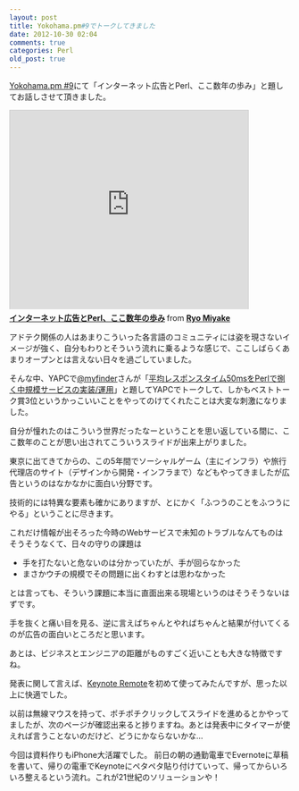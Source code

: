 ```yaml
---
layout: post
title: Yokohama.pm#9でトークしてきました
date: 2012-10-30 02:04
comments: true
categories: Perl
old_post: true
---
```

[Yokohama.pm #9](http://yokohama.pm.org/2012/09/yokohamapm-9.html)にて「インターネット広告とPerl、ここ数年の歩み」と題してお話しさせて頂きました。

<iframe src="http://www.slideshare.net/slideshow/embed_code/14813377" width="427" height="356" frameborder="0" marginwidth="0" marginheight="0" scrolling="no" style="border:1px solid #CCC;border-width:1px 1px 0;margin-bottom:5px" allowfullscreen> </iframe> <div style="margin-bottom:5px"> <strong> <a href="http://www.slideshare.net/nekoya/perl-14813377" title="インターネット広告とPerl、ここ数年の歩み" target="_blank">インターネット広告とPerl、ここ数年の歩み</a> </strong> from <strong><a href="http://www.slideshare.net/nekoya" target="_blank">Ryo Miyake</a></strong> </div>

アドテク関係の人はあまりこういった各言語のコミュニティには姿を現さないイメージが強く、自分もわりとそういう流れに乗るような感じで、ここしばらくあまりオープンとは言えない日々を過ごしていました。

そんな中、YAPCで[@myfinder](http://twitter.com/myfinder)さんが「[平均レスポンスタイム50msをPerlで捌く中規模サービスの実装/運用](http://yapcasia.org/2012/talk/show/d1edd2c0-ab9b-11e1-918c-2a656aeab6a4)」と題してYAPCでトークして、しかもベストトーク賞3位というかっこいいことをやってのけてくれたことは大変な刺激になりました。

自分が憧れたのはこういう世界だったなーということを思い返している間に、ここ数年のことが思い出されてこういうスライドが出来上がりました。


東京に出てきてからの、この5年間でソーシャルゲーム（主にインフラ）や旅行代理店のサイト（デザインから開発・インフラまで）などもやってきましたが広告というのはなかなかに面白い分野です。

技術的には特異な要素も確かにありますが、とにかく「ふつうのことをふつうにやる」ということに尽きます。

これだけ情報が出そろった今時のWebサービスで未知のトラブルなんてものはそうそうなくて、日々の守りの課題は

- 手を打たないと危ないのは分かっていたが、手が回らなかった
- まさかウチの規模でその問題に出くわすとは思わなかった

とは言っても、そういう課題に本当に直面出来る現場というのはそうそうないはずです。

手を抜くと痛い目を見る、逆に言えばちゃんとやればちゃんと結果が付いてくるのが広告の面白いところだと思います。

あとは、ビジネスとエンジニアの距離がものすごく近いことも大きな特徴ですね。


発表に関して言えば、[Keynote Remote](https://itunes.apple.com/jp/app/keynote-remote/id300719251?mt=8)を初めて使ってみたんですが、思った以上に快適でした。

以前は無線マウスを持って、ポチポチクリックしてスライドを進めるとかやってましたが、次のページが確認出来ると捗りますね。あとは発表中にタイマーが使えれば言うことないのだけど、どうにかならないかな…

今回は資料作りもiPhone大活躍でした。 前日の朝の通勤電車でEvernoteに草稿を書いて、帰りの電車でKeynoteにペタペタ貼り付けていって、帰ってからいろいろ整えるという流れ。これが21世紀のソリューションや！
